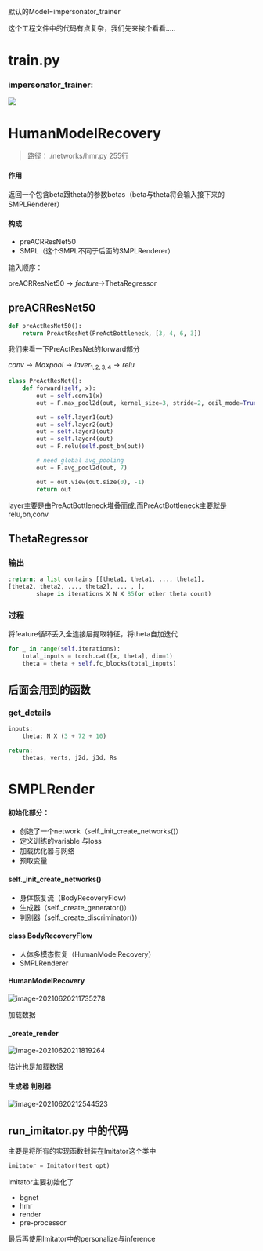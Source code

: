 

默认的Model=impersonator_trainer

这个工程文件中的代码有点复杂，我们先来挨个看看…..

# train.py

### impersonator_trainer:

![](C:\Users\BlackFriday\AppData\Roaming\Typora\typora-user-images\image-20210620212915727.png)

# HumanModelRecovery

> 路径：./networks/hmr.py    255行

#### 作用

返回一个包含beta跟theta的参数betas（beta与theta将会输入接下来的SMPLRenderer）

#### 构成

- preACRResNet50
- SMPL（这个SMPL不同于后面的SMPLRenderer）

输入顺序：

preACRResNet50$\longrightarrow{feature}\longrightarrow$ThetaRegressor

## preACRResNet50

```python
def preActResNet50():
    return PreActResNet(PreActBottleneck, [3, 4, 6, 3])
```

我们来看一下PreActResNet的forward部分

$conv\longrightarrow{Maxpool}\longrightarrow{laver_{1,2,3,4}}\longrightarrow{relu}$

```python
class PreActResNet():
    def forward(self, x):
        out = self.conv1(x)
        out = F.max_pool2d(out, kernel_size=3, stride=2, ceil_mode=True)

        out = self.layer1(out)
        out = self.layer2(out)
        out = self.layer3(out)
        out = self.layer4(out)
        out = F.relu(self.post_bn(out))

        # need global avg_pooling
        out = F.avg_pool2d(out, 7)

        out = out.view(out.size(0), -1)
        return out
```

layer主要是由PreActBottleneck堆叠而成,而PreActBottleneck主要就是relu,bn,conv

## ThetaRegressor

### 输出

```python
:return: a list contains [[theta1, theta1, ..., theta1],
[theta2, theta2, ..., theta2], ... , ],
        shape is iterations X N X 85(or other theta count)
```

### 过程

将feature循环丢入全连接层提取特征，将theta自加迭代

```python
for _ in range(self.iterations):
    total_inputs = torch.cat([x, theta], dim=1)
    theta = theta + self.fc_blocks(total_inputs)
```

## 后面会用到的函数

### get_details

```python
inputs:
    theta: N X (3 + 72 + 10)

return:
    thetas, verts, j2d, j3d, Rs
```





# SMPLRender



#### 初始化部分：

- 创造了一个network（self._init_create_networks()）
- 定义训练的variable 与loss
- 加载优化器与网络
- 预取变量

#### self._init_create_networks()

- 身体恢复流（BodyRecoveryFlow）
- 生成器（self._create_generator()）
- 判别器（self._create_discriminator()）

#### class BodyRecoveryFlow

- 人体多模态恢复（HumanModelRecovery）
- SMPLRenderer

#### HumanModelRecovery

![image-20210620211735278](C:\Users\BlackFriday\AppData\Roaming\Typora\typora-user-images\image-20210620211735278.png)

加载数据

#### _create_render

![image-20210620211819264](C:\Users\BlackFriday\AppData\Roaming\Typora\typora-user-images\image-20210620211819264.png)

估计也是加载数据

#### 生成器 判别器

![image-20210620212544523](C:\Users\BlackFriday\AppData\Roaming\Typora\typora-user-images\image-20210620212544523.png)

## run_imitator.py 中的代码

主要是将所有的实现函数封装在Imitator这个类中

```python
imitator = Imitator(test_opt)
```

Imitator主要初始化了

- bgnet
- hmr
- render
- pre-processor

最后再使用Imitator中的personalize与inference


